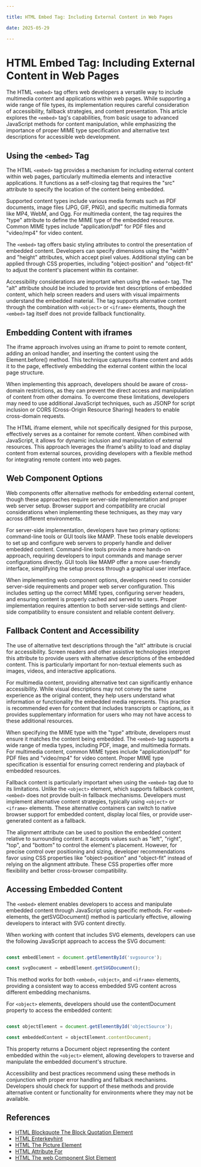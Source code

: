 ```yaml
---

title: HTML Embed Tag: Including External Content in Web Pages

date: 2025-05-29

---
```



# HTML Embed Tag: Including External Content in Web Pages

The HTML `<embed>` tag offers web developers a versatile way to include multimedia content and applications within web pages. While supporting a wide range of file types, its implementation requires careful consideration of accessibility, fallback strategies, and content presentation. This article explores the `<embed>` tag's capabilities, from basic usage to advanced JavaScript methods for content manipulation, while emphasizing the importance of proper MIME type specification and alternative text descriptions for accessible web development.


## Using the `<embed>` Tag

The HTML `<embed>` tag provides a mechanism for including external content within web pages, particularly multimedia elements and interactive applications. It functions as a self-closing tag that requires the "src" attribute to specify the location of the content being embedded.

Supported content types include various media formats such as PDF documents, image files (JPG, GIF, PNG), and specific multimedia formats like MP4, WebM, and Ogg. For multimedia content, the tag requires the "type" attribute to define the MIME type of the embedded resource. Common MIME types include "application/pdf" for PDF files and "video/mp4" for video content.

The `<embed>` tag offers basic styling attributes to control the presentation of embedded content. Developers can specify dimensions using the "width" and "height" attributes, which accept pixel values. Additional styling can be applied through CSS properties, including "object-position" and "object-fit" to adjust the content's placement within its container.

Accessibility considerations are important when using the `<embed>` tag. The "alt" attribute should be included to provide text descriptions of embedded content, which help screen readers and users with visual impairments understand the embedded material. The tag supports alternative content through the combination with `<object>` or `<iframe>` elements, though the `<embed>` tag itself does not provide fallback functionality.


## Embedding Content with iframes

The iframe approach involves using an iframe to point to remote content, adding an onload handler, and inserting the content using the Element.before() method. This technique captures iframe content and adds it to the page, effectively embedding the external content within the local page structure.

When implementing this approach, developers should be aware of cross-domain restrictions, as they can prevent the direct access and manipulation of content from other domains. To overcome these limitations, developers may need to use additional JavaScript techniques, such as JSONP for script inclusion or CORS (Cross-Origin Resource Sharing) headers to enable cross-domain requests.

The HTML iframe element, while not specifically designed for this purpose, effectively serves as a container for remote content. When combined with JavaScript, it allows for dynamic inclusion and manipulation of external resources. This approach leverages the iframe's ability to load and display content from external sources, providing developers with a flexible method for integrating remote content into web pages.


## Web Component Options

Web components offer alternative methods for embedding external content, though these approaches require server-side implementation and proper web server setup. Browser support and compatibility are crucial considerations when implementing these techniques, as they may vary across different environments.

For server-side implementation, developers have two primary options: command-line tools or GUI tools like MAMP. These tools enable developers to set up and configure web servers to properly handle and deliver embedded content. Command-line tools provide a more hands-on approach, requiring developers to input commands and manage server configurations directly. GUI tools like MAMP offer a more user-friendly interface, simplifying the setup process through a graphical user interface.

When implementing web component options, developers need to consider server-side requirements and proper web server configuration. This includes setting up the correct MIME types, configuring server headers, and ensuring content is properly cached and served to users. Proper implementation requires attention to both server-side settings and client-side compatibility to ensure consistent and reliable content delivery.


## Fallback Content and Accessibility

The use of alternative text descriptions through the "alt" attribute is crucial for accessibility. Screen readers and other assistive technologies interpret this attribute to provide users with alternative descriptions of the embedded content. This is particularly important for non-textual elements such as images, videos, and interactive applications.

For multimedia content, providing alternative text can significantly enhance accessibility. While visual descriptions may not convey the same experience as the original content, they help users understand what information or functionality the embedded media represents. This practice is recommended even for content that includes transcripts or captions, as it provides supplementary information for users who may not have access to these additional resources.

When specifying the MIME type with the "type" attribute, developers must ensure it matches the content being embedded. The `<embed>` tag supports a wide range of media types, including PDF, image, and multimedia formats. For multimedia content, common MIME types include "application/pdf" for PDF files and "video/mp4" for video content. Proper MIME type specification is essential for ensuring correct rendering and playback of embedded resources.

Fallback content is particularly important when using the `<embed>` tag due to its limitations. Unlike the `<object>` element, which supports fallback content, `<embed>` does not provide built-in fallback mechanisms. Developers must implement alternative content strategies, typically using `<object>` or `<iframe>` elements. These alternative containers can switch to native browser support for embedded content, display local files, or provide user-generated content as a fallback.

The alignment attribute can be used to position the embedded content relative to surrounding content. It accepts values such as "left", "right", "top", and "bottom" to control the element's placement. However, for precise control over positioning and sizing, developer recommendations favor using CSS properties like "object-position" and "object-fit" instead of relying on the alignment attribute. These CSS properties offer more flexibility and better cross-browser compatibility.


## Accessing Embedded Content

The `<embed>` element enables developers to access and manipulate embedded content through JavaScript using specific methods. For `<embed>` elements, the getSVGDocument() method is particularly effective, allowing developers to interact with SVG content directly.

When working with content that includes SVG elements, developers can use the following JavaScript approach to access the SVG document:

```javascript

const embedElement = document.getElementById('svgsource');

const svgDocument = embedElement.getSVGDocument();

```

This method works for both `<embed>`, `<object>`, and `<iframe>` elements, providing a consistent way to access embedded SVG content across different embedding mechanisms.

For `<object>` elements, developers should use the contentDocument property to access the embedded content:

```javascript

const objectElement = document.getElementById('objectSource');

const embeddedContent = objectElement.contentDocument;

```

This property returns a Document object representing the content embedded within the `<object>` element, allowing developers to traverse and manipulate the embedded document's structure.

Accessibility and best practices recommend using these methods in conjunction with proper error handling and fallback mechanisms. Developers should check for support of these methods and provide alternative content or functionality for environments where they may not be available.

## References

- [HTML Blockquote The Block Quotation Element](https://github.com/serpuniversity/learn/blob/main/html/HTML%20Blockquote%20The%20Block%20Quotation%20Element.md)
- [HTML Enterkeyhint](https://github.com/serpuniversity/learn/blob/main/html/HTML%20Enterkeyhint.md)
- [HTML The Picture Element](https://github.com/serpuniversity/learn/blob/main/html/HTML%20The%20Picture%20Element.md)
- [HTML Attribute For](https://github.com/serpuniversity/learn/blob/main/html/HTML%20Attribute%20For.md)
- [HTML The web Component Slot Element](https://github.com/serpuniversity/learn/blob/main/html/HTML%20The%20web%20Component%20Slot%20Element.md)